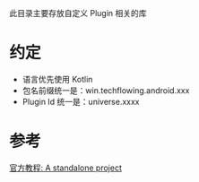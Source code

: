 此目录主要存放自定义 Plugin 相关的库

# 约定

* 语言优先使用 Kotlin
* 包名前缀统一是：win.techflowing.android.xxx
* Plugin Id 统一是：universe.xxxx

# 参考
[官方教程: A standalone project](https://docs.gradle.org/current/userguide/custom_plugins.html#sec:custom_plugins_standalone_project)